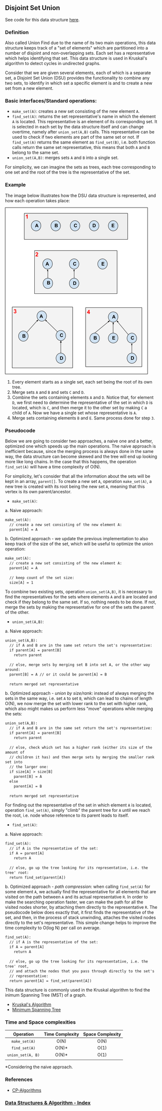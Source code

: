 ## Disjoint Set Union

See code for this data structure [here](/DataStructures/Disjoint%20Set/dsu.js).

### Definition

Also called Union Find due to the name of its two main operations, this data structure keeps track of a "set of elements" which are partitioned into a number of disjoint and non-overlapping sets. Each set has a representative which helps identifying that set. This data structure is used in Kruskal's algorithm to detect cycles in undirected graphs.

Consider that we are given several elements, each of which is a separate set, a Disjoint Set Union (DSU) provides the functionality to combine any two sets, to identify in which set a specific element is and to create a new set from a new element.

### Basic interfaces/Standard operations:

- `make_set(A)`: creates a new set consisting of the new element `A`.
- `find_set(A)`: returns the set representative's name in which the element `A` is located. This representative is an element of its corresponding set. It is selected in each set by the data structure itself and can change overtime, namely after `union_set(A,B)` calls. This representative can be used to check if two elements are part of the same set or not. If `find_set(A)` returns the same element as `find_set(B)`, i.e. both function calls return the same set representative, this means that both `A` and `B` belong to the same set.
- `union_set(A,B)`: merges sets `A` and `B` into a single set.

For simplicity, we can imagine the sets as trees, each tree corresponding to one set and the root of the tree is the representative of the set.

### Example

The image below illustrates how the DSU data structure is represented, and how each operation takes place:

![dsu](../../resources/img/disjoint-set-union.png)

1. Every element starts as a single set, each set being the root of its own tree.
2. Merge sets `A` and `B` and sets `C` and `D`.
3. Combine the sets containing elements `A` and `D`. Notice that, for element `D`, we first need to determine the representative of the set in which `D` is located, which is `C`, and then merge it to the other set by making `C` a child of `A`. Now we have a single set whose representative is `A`.
4. Merge sets containing elements `B` and `E`. Same process done for step `3`.

### Pseudocode

Below we are going to consider two approaches, a naive one and a better, optimized one which speeds up the main operations. The naive approach is inefficient because, since the merging process is always done in the same way, the data structure can become skewed and the tree will end up looking more like long chains. In the case that this happens, the operation `find_set(A)` will have a time complexity of O(N).

For simplicity, let's consider that all the information about the sets will be kept in an array, `parent[]`. To create a new set `A`, operation `make_set(A)`, a new tree is created with its root being the new set `A`, meaning that this vertex is its own parent/ancestor.

- `make_set(A)`:

a. Naive approach:

```
make_set(A):
  // create a new set consisting of the new element A:
  parent[A] = A
```

b. Optimized approach - we update the previous implementation to also keep track of the size of the set, which will be useful to optimize the union operation:

```
make_set(A):
  // create a new set consisting of the new element A:
  parent[A] = A

  // keep count of the set size:
  size[A] = 1
```

To combine two existing sets, operation `union_set(A,B)`, it is necessary to find the representatives for the sets where elements `A` and `B` are located and check if they belong to the same set. If so, nothing needs to be done. If not, merge the sets by making the representative for one of the sets the parent of the other.

- `union_set(A,B)`:

a. Naive approach:

```
union_set(A,B):
  // if A and B are in the same set return the set's representative:
  if parent[A] = parent[B]
    return parent

  // else, merge sets by merging set B into set A, or the other way around:
  parent[B] = A // or it could be parent[A] = B

  return merged set representative

```

b. Optimized approach - _union by size/rank_: instead of always merging the sets in the same way, i.e. set `A` to set `B`, which can lead to chains of length O(N), we now merge the set with lower rank to the set with higher rank, which also might makes us perform less "move" operations while merging the sets:

```
union_set(A,B):
  // if A and B are in the same set return the set's representative:
  if parent[A] = parent[B]
    return parent

  // else, check which set has a higher rank (either its size of the amount of
  // children it has) and then merge sets by merging the smaller rank set into
  // the larger one:
  if size[A] > size[B]
    parent[B] = A
  else
    parent[A] = B

  return merged set representative

```

For finding out the representative of the set in which element `A` is located, operation `find_set(A)`, simply "climb" the parent tree for `A` until we reach the root, i.e. node whose reference to its parent leads to itself.

- `find_set(A)`:

a. Naive approach:

```
find_set(A):
  // if A is the representative of the set:
  if A = parent[A]
    return A

  // else, go up the tree looking for its representative, i.e. the tree' root:
  return find_set(parent[A])
```

b. Optimized approach - _path compression_: when calling `find_set(A)` for some element `A`, we actually find the representative for all elements that are visited on the path between `A` and its actual representative `R`. In order to make the searching operation faster, we can make the path for all the visited nodes shorter, by attaching them directly to the representative `R`. The pseudocode below does exactly that, it first finds the representative of the set, and then, in the process of stack unwinding, attaches the visited nodes directly to the set's representative. This simple change helps to improve the time complexity to O(log N) per call on average.

```
find_set(A):
  // if A is the representative of the set:
  if A = parent[A]
    return A

  // else, go up the tree looking for its representative, i.e. the tree' root,
  // and attach the nodes that you pass through directly to the set's
  // representative:
  return parent[A] = find_set(parent[A])
```

This data structure is commonly used in the Kruskal algorithm to find the inimum Spanning Tree (MST) of a graph.

- [Kruskal's Algorithm](/Algorithms/Minimum%20Spanning%20Tree/Kruskal/README.md)
- [Minimum Spanning Tree](/DataStructures/Graphs/Minimum%20Spanning%20Tree/README.md)

### Time and Space complexities

|     Operation     | Time Complexity | Space Complexity |
| :---------------: | :-------------: | :--------------: |
|   `make_set(A)`   |      O(N)       |       O(N)       |
|   `find_set(A)`   |     O(N)\*      |       O(1)       |
| `union_set(A, B)` |     O(N)\*      |       O(1)       |
|                   |                 |                  |

\*Considering the naive approach.

### References

- [CP-Algorithms](https://cp-algorithms.com/data_structures/disjoint_set_union.html)

### [Data Structures & Algorithm - Index](../../../README.md)
